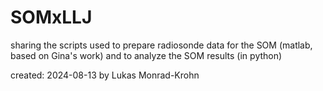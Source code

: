 # SOMxLLJ
sharing the scripts used to prepare radiosonde data for the SOM (matlab, based on Gina's work) and to analyze the SOM results (in python)

created: 2024-08-13 by Lukas Monrad-Krohn

